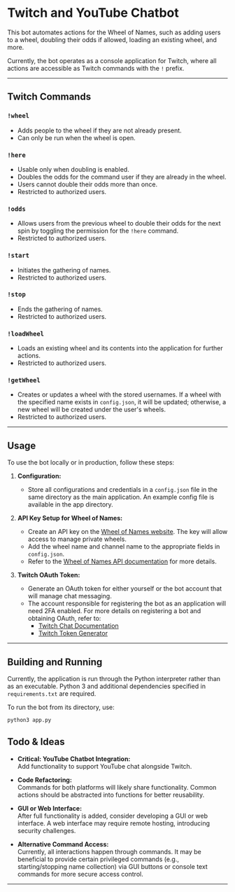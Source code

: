 # Twitch and YouTube Chatbot

This bot automates actions for the Wheel of Names, such as adding users to a wheel, doubling their odds if allowed, loading an existing wheel, and more.

Currently, the bot operates as a console application for Twitch, where all actions are accessible as Twitch commands with the `!` prefix.

---

## Twitch Commands

### `!wheel`
- Adds people to the wheel if they are not already present.
- Can only be run when the wheel is open.

### `!here`
- Usable only when doubling is enabled.
- Doubles the odds for the command user if they are already in the wheel.
- Users cannot double their odds more than once.
- Restricted to authorized users.

### `!odds`
- Allows users from the previous wheel to double their odds for the next spin by toggling the permission for the `!here` command.
- Restricted to authorized users.

### `!start`
- Initiates the gathering of names.
- Restricted to authorized users.

### `!stop`
- Ends the gathering of names.
- Restricted to authorized users.

### `!loadWheel`
- Loads an existing wheel and its contents into the application for further actions.
- Restricted to authorized users.

### `!getWheel`
- Creates or updates a wheel with the stored usernames. If a wheel with the specified name exists in `config.json`, it will be updated; otherwise, a new wheel will be created under the user's wheels.
- Restricted to authorized users.

---

## Usage

To use the bot locally or in production, follow these steps:

1. **Configuration:**  
   - Store all configurations and credentials in a `config.json` file in the same directory as the main application. An example config file is available in the app directory.
   
2. **API Key Setup for Wheel of Names:**
   - Create an API key on the [Wheel of Names website](https://wheelofnames.com/faq/api). The key will allow access to manage private wheels.
   - Add the wheel name and channel name to the appropriate fields in `config.json`.
   - Refer to the [Wheel of Names API documentation](https://wheelofnames.stoplight.io/docs/wheelofnames/aqbgvmfot9ua7-wheelofnames-v1) for more details.

3. **Twitch OAuth Token:**
   - Generate an OAuth token for either yourself or the bot account that will manage chat messaging.
   - The account responsible for registering the bot as an application will need 2FA enabled. For more details on registering a bot and obtaining OAuth, refer to:
      - [Twitch Chat Documentation](https://dev.twitch.tv/docs/chat/)
      - [Twitch Token Generator](https://twitchtokengenerator.com/)

---

## Building and Running

Currently, the application is run through the Python interpreter rather than as an executable. Python 3 and additional dependencies specified in `requirements.txt` are required.

To run the bot from its directory, use:

```bash
python3 app.py
```
## Todo & Ideas

- **Critical: YouTube Chatbot Integration:**  
  Add functionality to support YouTube chat alongside Twitch.

- **Code Refactoring:**  
  Commands for both platforms will likely share functionality. Common actions should be abstracted into functions for better reusability.

- **GUI or Web Interface:**  
  After full functionality is added, consider developing a GUI or web interface. A web interface may require remote hosting, introducing security challenges.

- **Alternative Command Access:**  
  Currently, all interactions happen through commands. It may be beneficial to provide certain privileged commands (e.g., starting/stopping name collection) via GUI buttons or console text commands for more secure access control.

---

